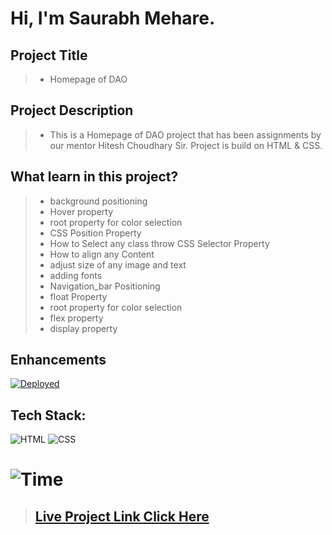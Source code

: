 #  **Hi, I'm Saurabh Mehare.**

## Project Title

> - Homepage of DAO

## Project Description

> - This is a Homepage of DAO project that has been assignments by our mentor Hitesh Choudhary Sir. Project is build on HTML & CSS.


## What learn in this project?
> - background positioning
> - Hover property 
> - root property for color selection
> - CSS Position Property
> - How to Select any class throw CSS   Selector Property
> - How to align any Content 
> - adjust size of any image and text
> - adding fonts 
> - Navigation_bar Positioning
> - float Property 
> - root property for color selection
> - flex property
> - display property 


## Enhancements

[![Deployed](https://img.shields.io/badge/Deployed-Yes-green)](https://shopify-alpha-iota.vercel.app/)

## Tech Stack:

![HTML](https://img.shields.io/badge/html-3670A0?style=for-the-badge&logo=html5&logoColor=white)
![CSS](https://img.shields.io/badge/css-03103C?style=for-the-badge&logo=css3&logoColor=white)


# ![Time](https://img.shields.io/badge/Time%20Taken-3hrs-green)



>## **[Live Project Link Click Here ](https://project5-together.netlify.app)**




